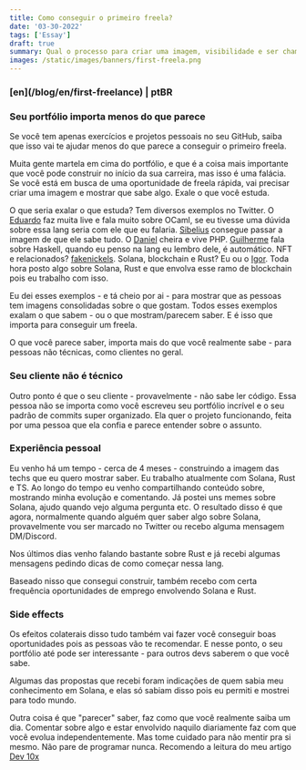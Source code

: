 ```yaml
---
title: Como conseguir o primeiro freela?
date: '03-30-2022'
tags: ['Essay']
draft: true
summary: Qual o processo para criar uma imagem, visibilidade e ser chamado para freelas?
images: /static/images/banners/first-freela.png
---
```


<h3>[en](/blog/en/first-freelance) | ptBR</h3>

### Seu portfólio importa menos do que parece

Se você tem apenas exercícios e projetos pessoais no seu GitHub, saiba que isso vai te ajudar menos do que parece a conseguir o primeiro freela.

Muita gente martela em cima do portfólio, e que é a coisa mais importante que você pode construir no início da sua carreira, mas isso é uma falácia. Se você está em busca de uma oportunidade de freela rápida, vai precisar criar uma imagem e mostrar que sabe algo. Exale o que você estuda.

O que seria exalar o que estuda? Tem diversos exemplos no Twitter. O [Eduardo](https://twitter.com/TheEduardoRFS) faz muita live e fala muito sobre OCaml, se eu tivesse uma dúvida sobre essa lang seria com ele que eu falaria. [Sibelius](https://twitter.com/sseraphini) consegue passar a imagem de que ele sabe tudo. O [Daniel](https://twitter.com/danielhe4rt) cheira e vive PHP. [Guilherme](https://twitter.com/KindSloth) fala sobre Haskell, quando eu penso na lang eu lembro dele, é automático. NFT e relacionados? [fakenickels](https://twitter.com/fakenickels). Solana, blockchain e Rust? Eu ou o [Igor](https://twitter.com/igorlourencox). Toda hora posto algo sobre Solana, Rust e que envolva esse ramo de blockchain pois eu trabalho com isso.

Eu dei esses exemplos - e tá cheio por ai - para mostrar que as pessoas tem imagens consolidadas sobre o que gostam. Todos esses exemplos exalam o que sabem - ou o que mostram/parecem saber. E é isso que importa para conseguir um freela. 

O que você parece saber, importa mais do que você realmente sabe - para pessoas não técnicas, como clientes no geral.

### Seu cliente não é técnico

Outro ponto é que o seu cliente - provavelmente - não sabe ler código. Essa pessoa não se importa como você escreveu seu portfólio incrível e o seu padrão de commits super organizado. Ela quer o projeto funcionando, feita por uma pessoa que ela confia e parece entender sobre o assunto.

### Experiência pessoal

Eu venho há um tempo - cerca de 4 meses - construindo a imagem das techs que eu quero mostrar saber. Eu trabalho atualmente com Solana, Rust e TS. Ao longo do tempo eu venho compartilhando conteúdo sobre, mostrando minha evolução e comentando. Já postei uns memes sobre Solana, ajudo quando vejo alguma pergunta etc. O resultado disso é que agora, normalmente quando alguém quer saber algo sobre Solana, provavelmente vou ser marcado no Twitter ou recebo alguma mensagem DM/Discord.

Nos últimos dias venho falando bastante sobre Rust e já recebi algumas mensagens pedindo dicas de como começar nessa lang.

Baseado nisso que consegui construir, também recebo com certa frequência oportunidades de emprego envolvendo Solana e Rust.

### Side effects

Os efeitos colaterais disso tudo também vai fazer você conseguir boas oportunidades pois as pessoas vão te recomendar. E nesse ponto, o seu portfólio até pode ser interessante - para outros devs saberem o que você sabe. 

Algumas das propostas que recebi foram indicações de quem sabia meu conhecimento em Solana, e elas só sabiam disso pois eu permiti e mostrei para todo mundo.

Outra coisa é que "parecer" saber, faz como que você realmente saiba um dia. Comentar sobre algo e estar envolvido naquilo diariamente faz com que você evolua independentemente. Mas tome cuidado para não mentir pra si mesmo. Não pare de programar nunca. Recomendo a leitura do meu artigo [Dev 10x](/blog/ptBR/elite-dev)
